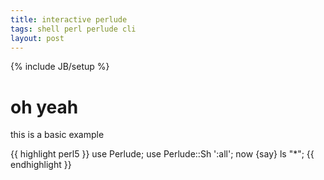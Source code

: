 ```yaml
---
title: interactive perlude
tags: shell perl perlude cli
layout: post
---
```

{% include JB/setup %}

# oh yeah 

this is a basic example 

{{ highlight perl5 }}
    use Perlude;
    use Perlude::Sh ':all';
    now {say} ls "*";
{{ endhighlight }}
